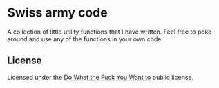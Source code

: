 Swiss army code
===============

A collection of little utility functions that I have written. Feel free to poke
around and use any of the functions in your own code.

License
-------

Licensed under the [Do What the Fuck You Want to](http://www.wtfpl.net/) public
license.
